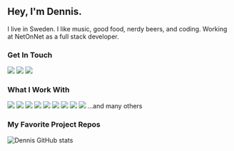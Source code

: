 ## Hey, I'm Dennis.

I live in Sweden. I like music, good food, nerdy beers, and coding. Working at NetOnNet as a full stack developer.

### Get In Touch

<a href="mailto:hundraprocent@me.com"><img src="https://img.shields.io/badge/Gmail-D14836?style=for-the-badge&logo=gmail&logoColor=white"></a> <a href="https://www.linkedin.com/in/dennis-asplind-50989682/"><img src="https://img.shields.io/badge/LinkedIn-0077B5?style=for-the-badge&logo=linkedin&logoColor=white"></a> <a href="#"><img src="https://img.shields.io/badge/portfolio-0A0A0A?style=for-the-badge&logo=dev.to&logoColor=white"></a>

### What I Work With

<img src="https://img.shields.io/badge/JavaScript-F7DF1E?style=for-the-badge&logo=javascript&logoColor=black"> <img src="https://img.shields.io/badge/Node.js-43853D?style=for-the-badge&logo=node.js&logoColor=white"> <img src="https://img.shields.io/badge/HTML5-E34F26?style=for-the-badge&logo=html5&logoColor=white"> <img src="https://img.shields.io/badge/CSS3-1572B6?style=for-the-badge&logo=css3&logoColor=white"> <img src="https://img.shields.io/badge/React-20232A?style=for-the-badge&logo=react&logoColor=61DAFB"> <img src="https://img.shields.io/badge/blazor-000000?style=for-the-badge&logo=blazor&logoColor=b87fff"> <img src="https://img.shields.io/badge/.net-008CD7?style=for-the-badge&logo=.net&logoColor=fff"> <img src="https://img.shields.io/badge/LUA-000080?style=for-the-badge&logo=lua&logoColor=fff"> <img src="https://img.shields.io/badge/jquery-0769ad?style=for-the-badge&logo=jquery&logoColor=fff">
...and many others

### My Favorite Project Repos

![Dennis GitHub stats](https://github-readme-stats.vercel.app/api?username=pRob3&show_icons=true&theme=dark)
